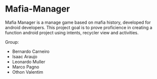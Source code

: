 # Mafia-Manager
Mafia Manager is a manage game based on mafia history, developed for android developers. This project goal is to prove proficience in creating a function android project using intents, recycler view and activities.

Group:
- Bernardo Carneiro
- Isaac Araujo
- Leonardo Muller
- Marco Pagno
- Othon Valentim
